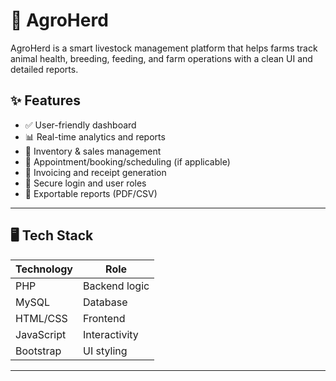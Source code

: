 
# 🌟 AgroHerd


AgroHerd is a smart livestock management platform that helps farms track animal health, breeding, feeding, and farm operations with a clean UI and detailed reports.

 
## ✨ Features

- ✅ User-friendly dashboard
- 📊 Real-time analytics and reports
- 🛒 Inventory & sales management
- 📅 Appointment/booking/scheduling (if applicable)
- 🧾 Invoicing and receipt generation
- 🔐 Secure login and user roles
- 📂 Exportable reports (PDF/CSV)

---

## 🖥️ Tech Stack

| Technology | Role |
|------------|------|
| PHP        | Backend logic |
| MySQL      | Database |
| HTML/CSS   | Frontend |
| JavaScript | Interactivity |
| Bootstrap  | UI styling |

---

